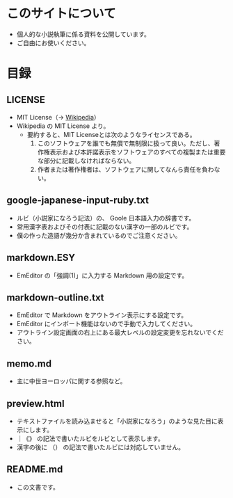 # このサイトについて
* 個人的な小説執筆に係る資料を公開しています。
* ご自由にお使いください。

# 目録
## LICENSE
* MIT License（-> [Wikipedia](https://ja.wikipedia.org/wiki/MIT_License#%E7%89%B9%E5%BE%B4)）
* Wikipedia の MIT License より。
  * 要約すると、MIT Licenseとは次のようなライセンスである。
    1. このソフトウェアを誰でも無償で無制限に扱って良い。ただし、著作権表示および本許諾表示をソフトウェアのすべての複製または重要な部分に記載しなければならない。
    2. 作者または著作権者は、ソフトウェアに関してなんら責任を負わない。

## google-japanese-input-ruby.txt
* ルビ（小説家になろう記法）の、 Goole 日本語入力の辞書です。
* 常用漢字表およびその付表に記載のない漢字の一部のルビです。
* 僕の作った造語が幾分か含まれているのでご注意ください。

## markdown.ESY
* EmEditor の「強調(1)」に入力する Markdown 用の設定です。

## markdown-outline.txt
* EmEditor で Markdown をアウトライン表示にする設定です。
* EmEditor にインポート機能はないので手動で入力してください。
* アウトライン設定画面の右上にある最大レベルの設定変更を忘れないでください。

## memo.md
* 主に中世ヨーロッパに関する参照など。

## preview.html
* テキストファイルを読み込ませると「小説家になろう」のような見た目に表示にします。
* ｜《》 の記法で書いたルビをルビとして表示します。
* 漢字の後に （） の記法で書いたルビには対応していません。

## README.md
* この文書です。
